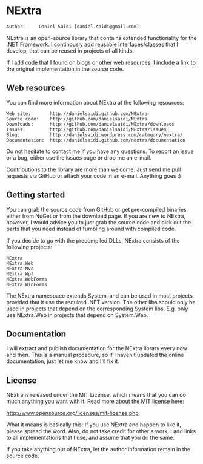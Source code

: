 NExtra
======

	Author:		Daniel Saidi [daniel.saidi@gmail.com]

NExtra is an open-source library that contains extended functionality
for the .NET Framework. I continously add reusable interfaces/classes
that I develop, that can be reused in projects of all kinds.

If I add code that I found on blogs or other web resources, I include
a link to the original implementation in the source code.


Web resources
-------------

You can find more information about NExtra at the following resources:

	Web site:		http://danielsaidi.github.com/NExtra
	Source code:	http://github.com/danielsaidi/NExtra
	Downloads:		http://github.com/danielsaidi/NExtra/downloads
	Issues:			http://github.com/danielsaidi/NExtra/issues
	Blog:			http://danielsaidi.wordpress.com/category/nextra/
	Documentation:	http://danielsaidi.github.com/nextra/documentation

Do not hesitate to contact me if you have any questions. To report an
issue or a bug, either use the issues page or drop me an e-mail.

Contributions to the library are more than welcome. Just send me pull
requests via GitHub or attach your code in an e-mail. Anything goes :)


Getting started
---------------

You can grab the source code from GitHub or get pre-compiled binaries
either from NuGet or from the download page. If you are new to NExtra,
however, I would advice you to just grab the source code and pick out
the parts that you need instead of fumbling around with compiled code.

If you decide to go with the precompiled DLLs, NExtra consists of the
following projects:

	NExtra
	NExtra.Web
	NExtra.Mvc
	NExtra.Wpf
	NExtra.WebForms
	NExtra.WinForms
	
The NExtra namespace extends System, and can be used in most projects,
provided that it use the required .NET version. The other libs should
only be used in projects that depend on the corresponding System libs.
E.g. only use NExtra.Web in projects that depend on System.Web.


Documentation
-------------

I will extract and publish documentation for the NExtra library every
now and then. This is a manual procedure, so if I haven't updated the
online documentation, just let me know and I'll fix it.


License
-------

NExtra is released under the MIT License, which means that you can do
much anything you want with it. Read more about the MIT license here:

http://www.opensource.org/licenses/mit-license.php

What it means is basically this: If you use NExtra and happen to like
it, please spread the word. Also, do not take credit for other's work.
I add links to all implementations that I use, and assume that you do
the same.

If you take anything out of NExtra, let the author information remain
in the source code.

